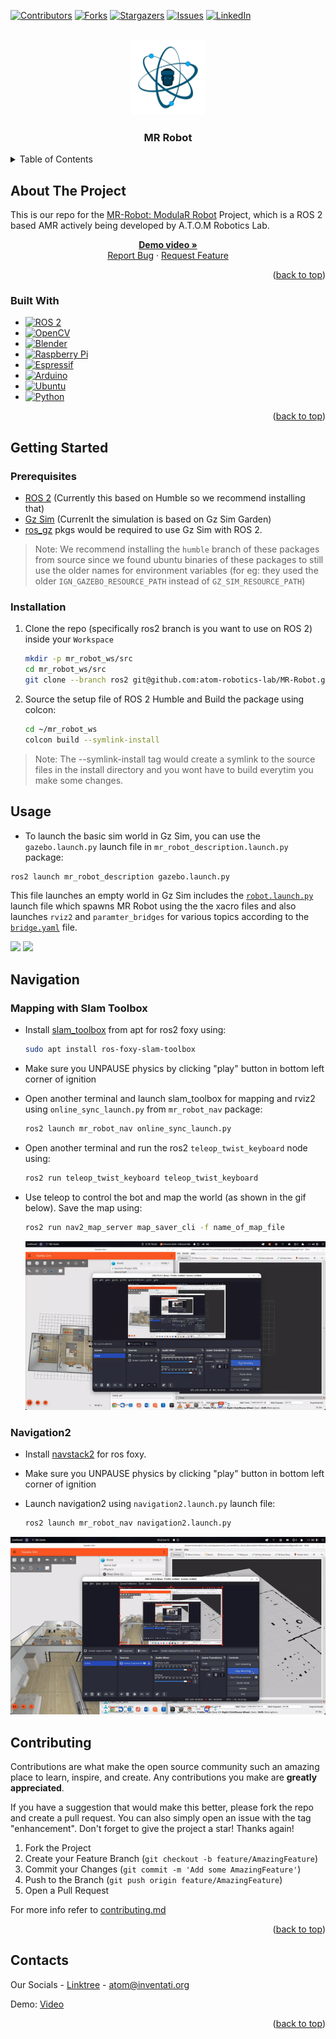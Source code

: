 <!-- Improved compatibility of back to top link: See: https://github.com/othneildrew/Best-README-Template/pull/73 -->
<a name="readme-top"></a>
<!--
*** Thanks for checking out the Best-README-Template. If you have a suggestion
*** that would make this better, please fork the repo and create a pull request
*** or simply open an issue with the tag "enhancement".
*** Don't forget to give the project a star!
*** Thanks again! Now go create something AMAZING! :D
-->



<!-- PROJECT SHIELDS -->
<!--
*** I'm using markdown "reference style" links for readability.
*** Reference links are enclosed in brackets [ ] instead of parentheses ( ).
*** See the bottom of this document for the declaration of the reference variables
*** for contributors-url, forks-url, etc. This is an optional, concise syntax you may use.
*** https://www.markdownguide.org/basic-syntax/#reference-style-links
-->
[![Contributors][contributors-shield]][contributors-url]
[![Forks][forks-shield]][forks-url]
[![Stargazers][stars-shield]][stars-url]
[![Issues][issues-shield]][issues-url]
[![LinkedIn][linkedin-shield]][linkedin-url]



<!-- PROJECT LOGO -->
<br />
<div align="center">
  <a href="https://github.com/atom-robotics-lab/assets/blob/main/logo_1.png?raw=true">
    <img src="https://github.com/atom-robotics-lab/assets/blob/main/logo_1.png?raw=true" alt="Logo" width="120" height="120">
  </a>

<h3 align="center">MR Robot</h3>
</div>


<!-- TABLE OF CONTENTS -->
<details>
  <summary>Table of Contents</summary>
  <ol>
    <li>
      <a href="#about-the-project">About The Project</a>
      <ul>
        <li><a href="#built-with">Built With</a></li>
      </ul>
    </li>
    <li>
      <a href="#getting-started">Getting Started</a>
      <ul>
        <li><a href="#prerequisites">Prerequisites</a></li>
        <li><a href="#installation">Installation</a></li>
      </ul>
    </li>
    <li><a href="#usage">Usage</a></li>
    <li><a href="#roadmap">Roadmap</a></li>
    <li><a href="#contributing">Contributing</a></li>
    <li><a href="#contact">Contact</a></li>
    <li><a href="#acknowledgments">Acknowledgments</a></li>
  </ol>
</details>



<!-- ABOUT THE PROJECT -->
## About The Project

This is our repo for the <a href="https://github.com/atom-robotics-lab/MR-Robot">MR-Robot: ModulaR Robot</a> Project, which is a ROS 2 based AMR actively being developed by A.T.O.M Robotics Lab.   
<p align="center">
    <a href=""><strong>Demo video »</strong></a>
    <br />
    <a href="https://github.com/atom-robotics-lab/MR-Robot/issues/new?labels=bug&assignees=jasmeet0915,Kartik9250,insaaniManav,namikxgithub">Report Bug</a>
    ·
    <a href="https://github.com/atom-robotics-lab/MR-Robot/issues/new?labels=enhancement&assignees=jasmeet0915,Kartik9250,namikxgithub">Request Feature</a>
  </p>
<p align="right">(<a href="#readme-top">back to top</a>)</p>

### Built With

* [![ROS 2](https://img.shields.io/badge/ros-%230A0FF9.svg?style=for-the-badge&logo=ros&logoColor=white)](https://www.sphinx-docs.org)
* [![OpenCV](https://img.shields.io/badge/opencv-%23white.svg?style=for-the-badge&logo=opencv&logoColor=white)](https://opencv.org/)
* [![Blender](https://img.shields.io/badge/blender-%23F5792A.svg?style=for-the-badge&logo=blender&logoColor=white)](https://www.blender.org/)
* [![Raspberry Pi](https://img.shields.io/badge/-RaspberryPi-C51A4A?style=for-the-badge&logo=Raspberry-Pi)](https://www.raspberrypi.org/)
* [![Espressif](https://img.shields.io/badge/espressif-E7352C?style=for-the-badge&logo=espressif&logoColor=white)](https://www.espressif.com/)
* [![Arduino](https://img.shields.io/badge/Arduino-00979D?style=for-the-badge&logo=Arduino&logoColor=white)](https://www.arduino.cc/)
* [![Ubuntu](https://img.shields.io/badge/Ubuntu-E95420?style=for-the-badge&logo=ubuntu&logoColor=white)](https://ubuntu.com/)
* [![Python](https://img.shields.io/badge/Python-3776AB?style=for-the-badge&logo=python&logoColor=white)](https://www.python.org/)

<p align="right">(<a href="#readme-top">back to top</a>)</p>



<!-- GETTING STARTED -->
## Getting Started

### Prerequisites

* [ROS 2](https://docs.ros.org/en/humble/index.html) (Currently this based on Humble so we recommend installing that)
* [Gz Sim](https://gazebosim.org/docs) (Currenlt the simulation is based on Gz Sim Garden)
* [ros_gz](https://github.com/gazebosim/ros_gz/tree/humble) pkgs would be required to use Gz Sim with ROS 2. 

> Note: We recommend installing the `humble` branch of these packages from source since we found ubuntu binaries of these packages to still use the older names for environment variables (for eg: they used the older `IGN_GAZEBO_RESOURCE_PATH` instead of `GZ_SIM_RESOURCE_PATH`)

### Installation

1. Clone the repo (specifically ros2 branch is you want to use on ROS 2) inside your `Workspace`
   ```sh
   mkdir -p mr_robot_ws/src
   cd mr_robot_ws/src
   git clone --branch ros2 git@github.com:atom-robotics-lab/MR-Robot.git
   ```
2. Source the setup file of ROS 2 Humble and Build the package using colcon:
   ```sh
   cd ~/mr_robot_ws
   colcon build --symlink-install
   ```
> Note: The --symlink-install tag would create a symlink to the source files in the install directory and you wont have to build everytim you make some changes.


<!-- USAGE EXAMPLES -->
## Usage
 * To launch the basic sim world in Gz Sim, you can use the `gazebo.launch.py` launch file in `mr_robot_description.launch.py` package:
 ```bash
 ros2 launch mr_robot_description gazebo.launch.py
 ```
 
 This file launches an empty world in Gz Sim includes the [`robot.launch.py`](https://github.com/atom-robotics-lab/MR-Robot/blob/ros2/mr_robot_description/launch/robot.launch.py) launch file which spawns MR Robot using the the xacro files and also launches `rviz2` and `paramter_bridges` for various topics according to the [`bridge.yaml`](https://github.com/atom-robotics-lab/MR-Robot/blob/ros2/mr_robot_description/config/bridge.yaml) file.
 
<img src="images/world1.gif"/>
<img src="images/world2.gif"/>


## Navigation

### Mapping with Slam Toolbox
  * Install [slam_toolbox](https://github.com/SteveMacenski/slam_toolbox) from apt for ros2 foxy using:
    ```bash
    sudo apt install ros-foxy-slam-toolbox
    ```
  * Make sure you UNPAUSE physics by clicking "play" button in bottom left corner of ignition

 * Open another terminal and launch slam_toolbox for mapping and rviz2 using `online_sync_launch.py` from `mr_robot_nav` package:
   ```bash
   ros2 launch mr_robot_nav online_sync_launch.py
   ```
 * Open another terminal and run the ros2 `teleop_twist_keyboard` node using:
   ```bash
   ros2 run teleop_twist_keyboard teleop_twist_keyboard
   ```
 * Use teleop to control the bot and map the world (as shown in the gif below). Save the map using:
   ```bash
   ros2 run nav2_map_server map_saver_cli -f name_of_map_file
   ```
   <img src="images/map.gif" />

### Navigation2
 * Install [navstack2](https://navigation.ros.org/build_instructions/index.html) for ros foxy.

 * Make sure you UNPAUSE physics by clicking "play" button in bottom left corner of ignition

 * Launch navigation2 using `navigation2.launch.py` launch file:
   ```bash
   ros2 launch mr_robot_nav navigation2.launch.py
   ```

  <img src="images/nav.gif"/>

<!-- CONTRIBUTING -->

## Contributing

Contributions are what make the open source community such an amazing place to learn, inspire, and create. Any contributions you make are **greatly appreciated**.

If you have a suggestion that would make this better, please fork the repo and create a pull request. You can also simply open an issue with the tag "enhancement".
Don't forget to give the project a star! Thanks again!

1. Fork the Project
2. Create your Feature Branch (`git checkout -b feature/AmazingFeature`)
3. Commit your Changes (`git commit -m 'Add some AmazingFeature'`)
4. Push to the Branch (`git push origin feature/AmazingFeature`)
5. Open a Pull Request

For more info refer to [contributing.md](https://github.com/atom-robotics-lab/MR-Robot/blob/main/contributing.md)
<p align="right">(<a href="#readme-top">back to top</a>)</p>



<!-- CONTACTS -->
## Contacts

Our Socials - [Linktree](https://linktr.ee/atomlabs) - atom@inventati.org

Demo: [Video]("")

<p align="right">(<a href="#readme-top">back to top</a>)</p>


<!-- MARKDOWN LINKS & IMAGES -->
<!-- https://www.markdownguide.org/basic-syntax/#reference-style-links -->
[contributors-shield]: https://img.shields.io/github/contributors/atom-robotics-lab/MR-Robot.svg?style=for-the-badge
[contributors-url]: https://github.com/atom-robotics-lab/MR-Robot/graphs/contributors
[forks-shield]: https://img.shields.io/github/forks/atom-robotics-lab/MR-Robot.svg?style=for-the-badge
[forks-url]: https://github.com/atom-robotics-lab/wiki/network/members
[stars-shield]: https://img.shields.io/github/stars/atom-robotics-lab/MR-Robot.svg?style=for-the-badge
[stars-url]: https://github.com/atom-robotics-lab/wiki/stargazers
[issues-shield]: https://img.shields.io/github/issues/atom-robotics-lab/MR-Robot.svg?style=for-the-badge
[issues-url]: https://github.com/atom-robotics-lab/MR-Robot/issues
[linkedin-shield]: https://img.shields.io/badge/-LinkedIn-black.svg?style=for-the-badge&logo=linkedin&colorB=555
[linkedin-url]: https://www.linkedin.com/company/a-t-o-m-robotics-lab/
